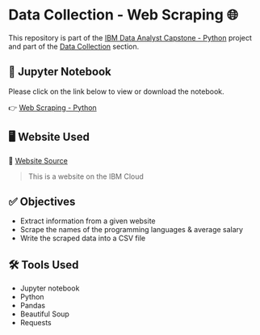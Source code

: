 <h1>Data Collection - Web Scraping 🌐</h1>

<p>This repository is part of the <a href = 'https://github.com/FaiLuReH3Ro/ibm-da-capstone-py'>IBM Data Analyst Capstone - Python</a> project and part of the <a href = 'https://github.com/FaiLuReH3Ro/ibm-da-capstone-py?tab=readme-ov-file#data-collection'>Data Collection</a> section.</p>

## 📓 Jupyter Notebook

Please click on the link below to view or download the notebook.

👉 [Web Scraping - Python](https://github.com/FaiLuReH3Ro/data-collection-web-scraping/blob/main/Collecting_Data_Using_Web_Scraping.ipynb)

<h2>🖥️ Website Used</h2>

📌 <a href = 'https://cf-courses-data.s3.us.cloud-object-storage.appdomain.cloud/IBM-DA0321EN-SkillsNetwork/labs/datasets/Programming_Languages.html'>Website Source</a>
> This is a website on the IBM Cloud

<h2>✅ Objectives</h2>

* Extract information from a given website 
* Scrape the names of the programming languages & average salary
* Write the scraped data into a CSV file

<h2>🛠️ Tools Used</h2>

* Jupyter notebook
* Python
* Pandas
* Beautiful Soup
* Requests
